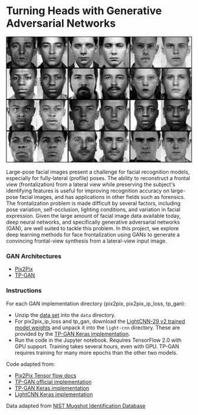 # Turning Heads with Generative Adversarial Networks

![TP-GAN Synthesis](https://github.com/mease/turning_heads/blob/master/tpgan_examples.png?raw=true)

Large-pose facial images present a challenge for facial recognition models, especially for fully-lateral (profile) poses. The ability to reconstruct a frontal view (frontalization) from a lateral view while preserving the subject's identifying features is useful for improving recognition accuracy on large-pose facial images, and has applications in other fields such as forensics. The frontalization problem is made difficult by several factors, including pose variation, self-occlusion, lighting conditions, and variation in facial expression. Given the large amount of facial image data available today, deep neural networks, and specifically generative adversarial networks (GAN), are well suited to tackle this problem. In this project, we explore deep learning methods for face frontalization using GANs to generate a convincing frontal-view synthesis from a lateral-view input image.

### GAN Architectures
- [Pix2Pix](http://arxiv.org/abs/1611.07004)
- [TP-GAN](http://arxiv.org/abs/1704.04086)

### Instructions
For each GAN implementation directory (pix2pix, pix2pix_ip_loss, tp_gan):
- Unzip the [data set](https://drive.google.com/file/d/1CibviCTCiQvDah_afgPgpWIDiEv8u_zC/view?usp=sharing) into the `data` directory.
- For pix2pix_ip_loss and tp_gan, download the [LightCNN-29 v2 trained model weights](https://drive.google.com/drive/folders/1hBAEbDTpzEXbdFCWXueq-5MWGCSb7sMK) and unpack it into the `light-cnn` directory. These are provided by the [TP-GAN Keras implementation](https://github.com/yh-iro/Keras_TP-GAN).
- Run the code in the Jupyter notebook. Requires TensorFlow 2.0 with GPU support. Training takes several hours, even with GPU. TP-GAN requires training for many more epochs than the other two models.

Code adapted from:
- [Pix2Pix Tensor flow docs](https://github.com/tensorflow/docs/blob/master/site/en/tutorials/generative/pix2pix.ipynb)
- [TP-GAN official implementation](https://github.com/HRLTY/TP-GAN)
- [TP-GAN Keras implementation](https://github.com/yh-iro/Keras_TP-GAN)
- [LightCNN Keras implementation](https://github.com/yh-iro/Keras_LightCNN)

Data adapted from [NIST Mugshot Identification Database](https://www.nist.gov/srd/nist-special-database-18)